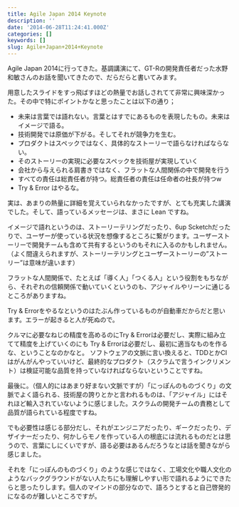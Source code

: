 ```yaml
---
title: Agile Japan 2014 Keynote
description: ''
date: '2014-06-28T11:24:41.000Z'
categories: []
keywords: []
slug: Agile+Japan+2014+Keynote
---
```

Agile Japan 2014に行ってきた。基調講演にて、GT-Rの開発責任者だった水野 和敏さんのお話を聞いてきたので、だらだらと書いてみます。

用意したスライドをすっ飛ばすほどの熱量でお話しされてて非常に興味深かった。その中で特にポイントかなと思ったことは以下の通り；

*   未来は言葉では語れない。言葉とはすでにあるものを表現したもの。未来はイメージで語る。
*   技術開発では原価が下がる。そしてそれが競争力を生む。
*   プロダクトはスペックではなく、具体的なストーリーで語らなければならない。
*   そのストーリーの実現に必要なスペックを技術屋が実現していく
*   会社から与えられる肩書きではなく、フラットな人間関係の中で開発を行う
*   すべての責任は総責任者が持つ。総責任者の責任は任命者の社長が持つw
*   Try & Error はやるな。

実は、あまりの熱量に詳細を覚えていられなかったですが、とても充実した講演でした。そして、語っているメッセージは、まさに Lean ですね。

イメージで語れというのは、ストーリーテリングだったり、6up Scketchだったりで、ユーザーが使っている状況を想像するところに繋がります。ユーザーストーリーで開発チームも含めて共有するというのもそれに入るのかもしれません。（よく間違えられますが、ストーリーテリングとユーザーストーリーの”ストーリー”は意味が違います）

フラットな人間関係で、たとえば「導く人」「つくる人」という役割をもちながら、それぞれの信頼関係で動いていくというのも、アジャイルやリーンに通じるところがありますね。

Try & Errorをやるなというのはたぶん作っているものが自動車だからだと思います。エラーが起きると人が死ぬので。

クルマに必要なねじの精度を高めるのにTry & Errorは必要だし、実際に組み立てて精度を上げていくのにも Try & Errorは必要だし、最初に適当なものを作るな、ということなのかなと。 ソフトウェアの文脈に言い換えると、TDDとかCIはがんがんやっていいけど、最終的なプロダクト（スクラムで言うインクリメント）は検証可能な品質を持っていなければならないということですね。

最後に。（個人的にはあまり好まない文脈ですが）「にっぽんのものづくり」の文脈でよく語られる、技術屋の誇りとかと言われるものは、「アジャイル」にはそれほど輸入されていないように感じました。スクラムの開発チームの責務として品質が語られている程度ですね。

でも必要性は感じる部分だし、それがエンジニアだったり、ギークだったり、デザイナーだったり、何かしらモノを作っている人の根底には流れるものだとは思うので、言葉にしにくいですが、語る必要はあるんだろうなとは話を聞きながら感じました。

それを「にっぽんのものづくり」のような感じではなく、工場文化や職人文化のようなバックグラウンドがない人たちにも理解しやすい形で語れるようにできたらと思ったりします。個人のマインドの部分なので、語ろうとすると自己啓発的になるのが難しいところですが。